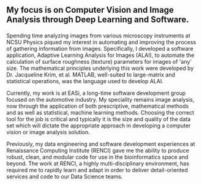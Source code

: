## <p> My focus is on Computer Vision and Image Analysis through Deep Learning and Software.
Spending time analyzing images from various microscopy instruments
at NCSU Physics piqued my interest in automating and improving the
process of gathering information from images. Specifically, I
developed a software application, Adaptive Learning Analysis for Images (ALAI),
to automate the calculation of surface roughness (texture) parameters
for images of 'any' size. The mathematical principles underlying this work
were developed by Dr. Jacqueline Krim, et al. MATLAB, well-suited to large-matrix
and statistical operations, was the language used to develop ALAI. </p>

<p> Currently, my work is at EASi, a long-time software development group focused
on the automotive industry. My speciality remains image analysis, now through the
application of both prescriptive, mathematical methods and as well as statistical,
machine learning methods. Choosing the correct tool for the job is critical and
typically it is the size and quality of the data set which will dictate the
appropriate approach in developing a computer vision or image analysis solution.

<p> Previously, my data engineering and
software development experiences at Renaissance Computing Institute (RENCI) gave me the
ability to produce robust, clean, and modular code for use in the bioinformatics space and beyond.
The work at RENCI, a highly multi-disciplinary environment, has required me to
rapidly learn and adapt in order to deliver detail-oriented services and code
to our Data Science teams.</p>